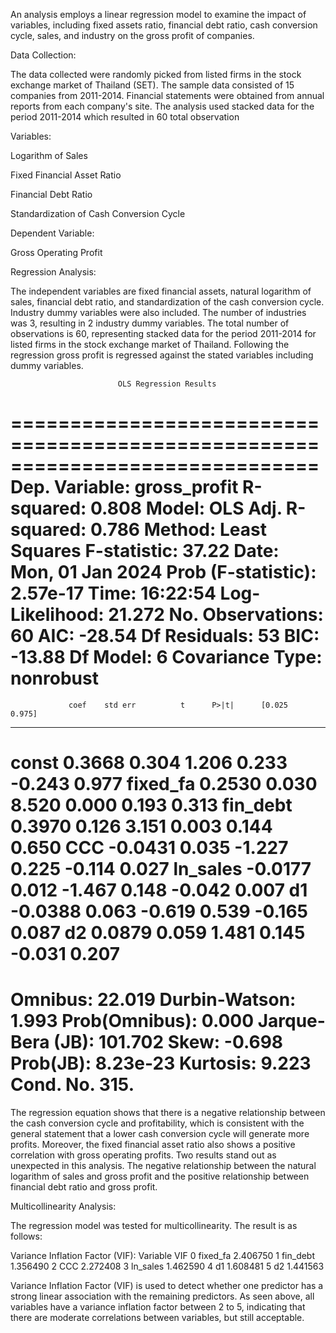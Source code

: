 An analysis employs a linear regression model to examine the impact of variables, including fixed assets ratio, financial debt ratio, cash conversion cycle, sales, and industry on the gross profit of companies.

Data Collection:

The data collected were randomly picked from listed firms in the stock exchange market of Thailand (SET). The sample data consisted of 15 companies from 2011-2014. Financial statements were obtained from annual reports from each company's site. The analysis used stacked data for the period 2011-2014 which resulted in 60 total observation


Variables:

Logarithm of Sales

Fixed Financial Asset Ratio

Financial Debt Ratio

Standardization of Cash Conversion Cycle

Dependent Variable:

Gross Operating Profit


Regression Analysis:

The independent variables are fixed financial assets, natural logarithm of sales, financial debt ratio, and standardization of the cash conversion cycle. Industry dummy variables were also included. The number of industries was 3, resulting in 2 industry dummy variables. The total number of observations is 60, representing stacked data for the period 2011-2014 for listed firms in the stock exchange market of Thailand. Following the regression gross profit is regressed against the stated variables including dummy variables. 

                            OLS Regression Results
==============================================================================
Dep. Variable:           gross_profit   R-squared:                       0.808
Model:                            OLS   Adj. R-squared:                  0.786
Method:                 Least Squares   F-statistic:                     37.22
Date:                Mon, 01 Jan 2024   Prob (F-statistic):           2.57e-17
Time:                        16:22:54   Log-Likelihood:                 21.272
No. Observations:                  60   AIC:                            -28.54
Df Residuals:                      53   BIC:                            -13.88
Df Model:                           6
Covariance Type:            nonrobust
==============================================================================
                 coef    std err          t      P>|t|      [0.025      0.975]
------------------------------------------------------------------------------
const          0.3668      0.304      1.206      0.233      -0.243       0.977
fixed_fa       0.2530      0.030      8.520      0.000       0.193       0.313
fin_debt       0.3970      0.126      3.151      0.003       0.144       0.650
CCC           -0.0431      0.035     -1.227      0.225      -0.114       0.027
ln_sales      -0.0177      0.012     -1.467      0.148      -0.042       0.007
d1            -0.0388      0.063     -0.619      0.539      -0.165       0.087
d2             0.0879      0.059      1.481      0.145      -0.031       0.207
==============================================================================
Omnibus:                       22.019   Durbin-Watson:                   1.993
Prob(Omnibus):                  0.000   Jarque-Bera (JB):              101.702
Skew:                          -0.698   Prob(JB):                     8.23e-23
Kurtosis:                       9.223   Cond. No.                         315.
==============================================================================


The regression equation shows that there is a negative relationship between the cash conversion cycle and profitability, which is consistent with the general statement that a lower cash conversion cycle will generate more profits. Moreover, the fixed financial asset ratio also shows a positive correlation with gross operating profits. Two results stand out as unexpected in this analysis. The negative relationship between the natural logarithm of sales and gross profit and the positive relationship between financial debt ratio and gross profit.


Multicollinearity Analysis:

The regression model was tested for multicollinearity. The result is as follows:

Variance Inflation Factor (VIF):
   Variable       VIF
0  fixed_fa  2.406750
1  fin_debt  1.356490
2       CCC  2.272408
3  ln_sales  1.462590
4        d1  1.608481
5        d2  1.441563

Variance Inflation Factor (VIF) is used to detect whether one predictor has a strong linear association with the remaining predictors. As seen above, all variables have a variance inflation factor between 2 to 5, indicating that there are moderate correlations between variables, but still acceptable. 
